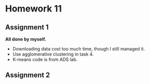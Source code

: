 # Homework 11

## Assignment 1
     
**All done by myself.**    
- Downloading data cost too much time, though I still managed it.
- Use agglomerative clustering in task 4.
- K-means code is from ADS lab.
    
## Assignment 2

